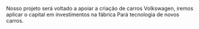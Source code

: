 Nosso projeto será voltado a apoiar a criação de carros Volkswagen, iremos aplicar o capital em investimentos na fábrica Pará tecnologia de novos carros.
